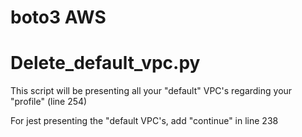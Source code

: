 # boto3 AWS


# Delete_default_vpc.py

This script will be presenting all your "default" VPC's regarding your "profile" (line 254)

For jest presenting the "default VPC's, add "continue" in line 238
